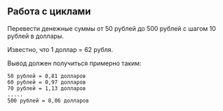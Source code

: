 <h2>Работа с циклами</h2>
Перевести денежные суммы от 50 рублей до 500 рублей с шагом 10 рублей в доллары.

Известно, что 1 доллар = 62 рубля.

Вывод должен получиться примерно таким:
```
50 рублей = 0,81 долларов
60 рублей = 0,97 долларов
70 рублей = 1,13 долларов
.....
500 рублей = 8,06 долларов
```
